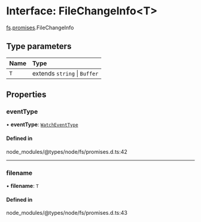 # Interface: FileChangeInfo<T\>

[fs](../modules/fs.md).[promises](../modules/fs.promises.md).FileChangeInfo

## Type parameters

| Name | Type |
| :------ | :------ |
| `T` | extends `string` \| `Buffer` |

## Properties

### eventType

• **eventType**: [`WatchEventType`](../types/fs.WatchEventType.md)

#### Defined in

node_modules/@types/node/fs/promises.d.ts:42

___

### filename

• **filename**: `T`

#### Defined in

node_modules/@types/node/fs/promises.d.ts:43

